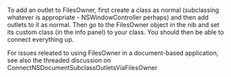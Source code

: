 To add an outlet to FilesOwner, first create a class as normal (subclassing whatever is appropriate - NSWindowController perhaps) and then add outlets to it as normal. Then go to the FilesOwner object in the nib and set its custom class (in the info panel) to your class. You should then be able to connect everything up.

For issues releated to using FilesOwner in a document-based application, see also the threaded discussion on ConnectNSDocumentSubclassOutletsViaFilesOwner
